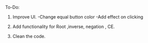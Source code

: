 To-Do:

1. Improve UI.
   -Change equal button color
   -Add effect on clicking

2. Add functionality for Root ,inverse, negation , CE.

3. Clean the code.
